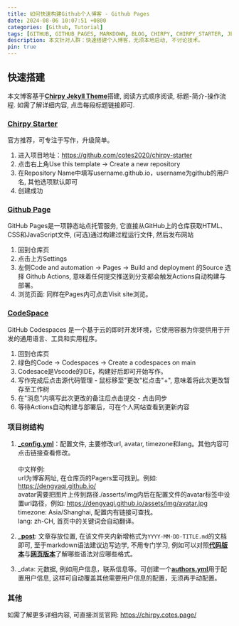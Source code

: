 ```yaml
---
title: 如何快速构建Github个人博客 - Github Pages
date: 2024-08-06 10:07:51 +0800
categories: [Github, Tutorial]
tags: [GITHUB, GITHUB_PAGES, MARKDOWN, BLOG, CHIRPY, CHIRPY_STARTER, JEKYLL]     # TAG names should always be lowercase
description: 本文针对人群：快速搭建个人博客，无须本地启动, 不讨论技术。
pin: true
---
```


## 快速搭建
本文博客基于[**Chirpy Jekyll Theme**](https://github.com/cotes2020/jekyll-theme-chirpy)搭建, 阅读方式顺序阅读, 标题-简介-操作流程. 如需了解详细内容, 点击每段标题链接即可.

### [**Chirpy Starter**](https://chirpy.cotes.page/posts/getting-started/)
官方推荐，可专注于写作，升级简单。
1. 进入项目地址：https://github.com/cotes2020/chirpy-starter
2. 点击右上角Use this template -> Create a new repository
3. 在Repository Name中填写username.github.io，username为github的用户名, 其他选项默认即可
4. 创建成功

### [**Github Page**](https://docs.github.com/zh/pages/quickstart)
GitHub Pages是一项静态站点托管服务, 它直接从GitHub上的仓库获取HTML、CSS和JavaScript文件, (可选)通过构建过程运行文件, 然后发布网站
1. 回到仓库页
2. 点击上方Settings 
3. 左侧Code and automation -> Pages -> Build and deployment 的Source 选择 Github Actions, 意味着任何提交推送到分支都会触发Actions自动构建与部署。
4. 浏览页面: 同样在Pages内可点击Visit site浏览。

### [**CodeSpace**](https://docs.github.com/en/codespaces/getting-started/quickstart)
GitHub Codespaces 是一个基于云的即时开发环境，它使用容器为你提供用于开发的通用语言、工具和实用程序。
1. 回到仓库页
2. 绿色的Code -> Codespaces -> Create a codespaces on main
3. Codesace是Vscode的IDE，构建好后即可开始写作。
4. 写作完成后点击源代码管理 - 鼠标移至"更改"栏点击"+", 意味着将此次更改暂存至工作树
5. 在"消息"内填写此次更改的备注后点击提交 - 点击同步
6. 等待Actions自动构建与部署后，可在个人网站查看到更新内容

### 项目树结构
1. [**_config.yml**](http://jekyllcn.com/docs/configuration/)：配置文件, 主要修改url, avatar, timezone和lang。其他内容可点击链接查看修改。
</br></br>
中文样例: 
</br> url为博客网址, 在仓库页的Pagers里可找到。例如: https://dengyaqi.github.io/
</br>avatar需要把图片上传到路径./asserts/img内后在配置文件的avatar标签中设置url路径，例如: https://dengyaqi.github.io/assets/img/avatar.jpg
</br>timezone: Asia/Shanghai, 配置内有链接可查找。
</br> lang: zh-CH, 首页中的关键词会自动翻译。

2. [**_post**](https://chirpy.cotes.page/posts/write-a-new-post/): 文章存放位置, 在该文件夹内新增格式为`YYYY-MM-DD-TITLE.md`的文档即可, 至于markdown语法建议边写边学, 不用专门学习, 例如可以对照[**代码版本**](https://github.com/cotes2020/jekyll-theme-chirpy/blob/master/_posts/2019-08-08-text-and-typography.md?plain=1)与[**网页版本**](https://chirpy.cotes.page/posts/text-and-typography/#paragraph)了解哪些语法对应哪些格式。

3. _data: 元数据, 例如用户信息，联系信息等。可创建一个[**authors.yml**](https://chirpy.cotes.page/posts/write-a-new-post/#author-information)用于配置用户信息, 这样可自动覆盖其他需要用户信息的配置，无须再手动配置。

### 其他
如需了解更多详细内容, 可直接浏览官网: https://chirpy.cotes.page/